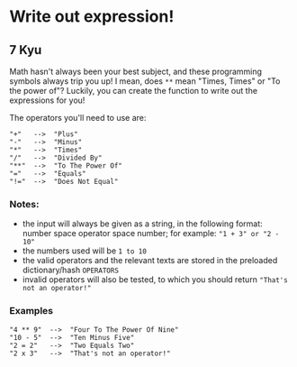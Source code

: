 # Write out expression!
## 7 Kyu

Math hasn't always been your best subject, and these programming symbols always trip you up! I mean, does `**` mean "Times, Times" or "To the power of"? Luckily, you can create the function to write out the expressions for you!

The operators you'll need to use are:
```
"+"   -->  "Plus"
"-"   -->  "Minus"
"*"   -->  "Times"
"/"   -->  "Divided By"
"**"  -->  "To The Power Of"
"="   -->  "Equals"
"!="  -->  "Does Not Equal"
```

### Notes:

- the input will always be given as a string, in the following format: number space operator space number; for example: `"1 + 3" or "2 - 10"`
- the numbers used will be `1 to 10`
- the valid operators and the relevant texts are stored in the preloaded dictionary/hash `OPERATORS`
- invalid operators will also be tested, to which you should return `"That's not an operator!"`

### Examples
```
"4 ** 9"  -->  "Four To The Power Of Nine"
"10 - 5"  -->  "Ten Minus Five"
"2 = 2"   -->  "Two Equals Two"
"2 x 3"   -->  "That's not an operator!"
```